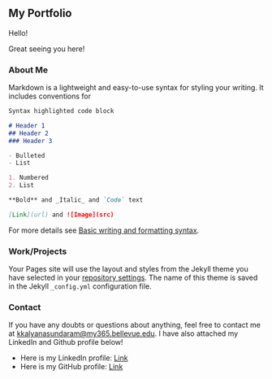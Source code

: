 ## My Portfolio

Hello!

Great seeing you here!

### About Me

Markdown is a lightweight and easy-to-use syntax for styling your writing. It includes conventions for

```markdown
Syntax highlighted code block

# Header 1
## Header 2
### Header 3

- Bulleted
- List

1. Numbered
2. List

**Bold** and _Italic_ and `Code` text

[Link](url) and ![Image](src)
```

For more details see [Basic writing and formatting syntax](https://docs.github.com/en/github/writing-on-github/getting-started-with-writing-and-formatting-on-github/basic-writing-and-formatting-syntax).

### Work/Projects

Your Pages site will use the layout and styles from the Jekyll theme you have selected in your [repository settings](https://github.com/kalaikalyan/kalaikalyan.github.io/settings/pages). The name of this theme is saved in the Jekyll `_config.yml` configuration file.

### Contact

If you have any doubts or questions about anything, feel free to contact me at kkalyanasundaram@my365.bellevue.edu. I have also attached my LinkedIn and Github profile below!

- Here is my LinkedIn profile: [Link](https://www.linkedin.com/in/kalaivani-kalyanasundaram-5bb858101)
- Here is my GitHub profile: [Link](https://github.com/kalaikalyan)

